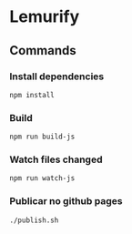 # Lemurify

## Commands

### Install dependencies

```
npm install
```

### Build 

```
npm run build-js
```

### Watch files changed

```
npm run watch-js
```

### Publicar no github pages

```
./publish.sh
```